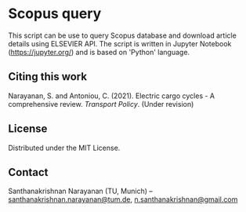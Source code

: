 # Scopus query

This script can be use to query Scopus database and download article details using ELSEVIER API. The script is written in Jupyter Notebook (https://jupyter.org/) and is based on 'Python' language.  

## Citing this work

Narayanan, S. and Antoniou, C. (2021).  Electric cargo cycles - A comprehensive review. *Transport Policy*. (Under revision)

## License

Distributed under the MIT License.

## Contact

Santhanakrishnan Narayanan (TU, Munich) – santhanakrishnan.narayanan@tum.de, n.santhanakrishnan@gmail.com
